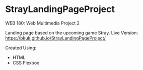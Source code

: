 # StrayLandingPageProject
WEB 180: Web Multimedia
Project 2

Landing page based on the upcoming game Stray. 
Live Version: https://bkuk.github.io/StrayLandingPageProject/

Created Using:
- HTML
- CSS Flexbox
